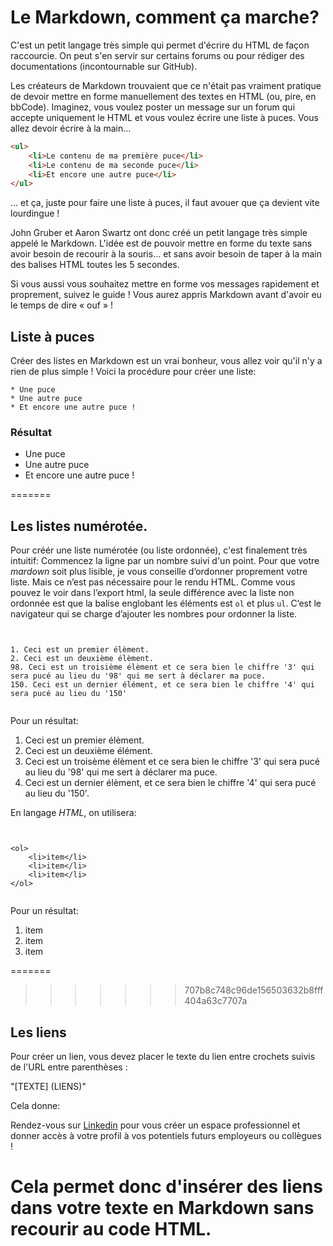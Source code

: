 # Le Markdown, comment ça marche?

C'est un petit langage très simple qui permet d'écrire du HTML de façon raccourcie. On peut s'en servir sur certains forums ou pour rédiger des documentations (incontournable sur GitHub).

Les créateurs de Markdown trouvaient que ce n'était pas vraiment pratique de devoir mettre en forme manuellement des textes en HTML (ou, pire, en bbCode). Imaginez, vous voulez poster un message sur un forum qui accepte uniquement le HTML et vous voulez écrire une liste à puces. Vous allez devoir écrire à la main…

```html
<ul>
	<li>Le contenu de ma première puce</li>
	<li>Le contenu de ma seconde puce</li>
	<li>Et encore une autre puce</li>
</ul>

```

… et ça, juste pour faire une liste à puces, il faut avouer que ça devient vite lourdingue !

John Gruber et Aaron Swartz ont donc créé un petit langage très simple appelé le Markdown. L'idée est de pouvoir mettre en forme du texte sans avoir besoin de recourir à la souris… et sans avoir besoin de taper à la main des balises HTML toutes les 5 secondes.

Si vous aussi vous souhaitez mettre en forme vos messages rapidement et proprement, suivez le guide ! Vous aurez appris Markdown avant d'avoir eu le temps de dire « ouf » !


## Liste à puces

Créer des listes en Markdown est un vrai bonheur, vous allez voir qu'il n'y a rien de plus simple ! Voici la procédure pour créer une liste:

```
* Une puce
* Une autre puce
* Et encore une autre puce !

```
### Résultat

* Une puce
* Une autre puce
* Et encore une autre puce !


=======
## Les listes numérotée.
Pour créér une liste numérotée (ou liste ordonnée), c'est finalement très intuitif:
Commencez la ligne par un nombre suivi d'un point. Pour que votre *mardown* soit plus lisible, je vous conseille 
d’ordonner proprement votre liste. Mais ce n’est pas nécessaire pour le rendu HTML. 
Comme vous pouvez le voir dans l’export html, la seule différence avec la liste non ordonnée est que 
la balise englobant les éléments est `ol` et plus `ul`. C’est le navigateur qui se charge d’ajouter les nombres
 pour ordonner la liste.

```


1. Ceci est un premier élèment.
2. Ceci est un deuxième élèment.
98. Ceci est un troisième élèment et ce sera bien le chiffre '3' qui sera pucé au lieu du '98' qui me sert à déclarer ma puce.
150. Ceci est un dernier élément, et ce sera bien le chiffre '4' qui sera pucé au lieu du '150'


```
Pour un résultat:

1. Ceci est un premier élèment.
2. Ceci est un deuxième élément.
98. Ceci est un troisème élèment et ce sera bien le chiffre '3' qui sera pucé au lieu du '98' qui me sert à déclarer ma puce.
150. Ceci est un dernier élèment, et ce sera bien le chiffre '4' qui sera pucé au lieu du '150'.

En langage *HTML*, on utilisera:

```


<ol>
	<li>item</li>
	<li>item</li>
	<li>item</li>
</ol>


```

Pour un résultat:

<ol>
	<li>item</li>
	<li>item</li>
	<li>item</li>
</ol>





=======
>>>>>>> 707b8c748c96de156503632b8fff404a63c7707a
## Les liens

Pour créer un lien, vous devez placer le texte du lien entre crochets suivis de l'URL entre parenthèses :

"[TEXTE] (LIENS)"

Cela donne:

Rendez-vous sur  [Linkedin](https://www.linkedin.com/) pour vous créer un espace professionnel et donner accès à votre profil à vos potentiels futurs employeurs ou collègues !

Cela permet donc d'insérer des liens dans votre texte en Markdown sans recourir au code HTML.
=======

